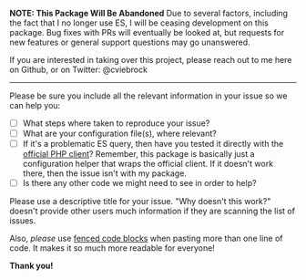 **NOTE:  This Package Will Be Abandoned**
Due to several factors, including the fact that I no longer use ES, 
I will be ceasing development on this package.  Bug fixes with PRs will
eventually be looked at, but requests for new features or general support
questions may go unanswered.

If you are interested in taking over this project, please reach out to 
me here on Github, or on Twitter: @cviebrock

---

Please be sure you include all the relevant information in your issue so we can help you:

- [ ] What steps where taken to reproduce your issue?
- [ ] What are your configuration file(s), where relevant?
- [ ] If it's a problematic ES query, then have you tested it directly
      with the [official PHP client](https://github.com/elastic/elasticsearch-php)?
      Remember, this package is basically just a configuration helper that wraps the
      official client.  If it doesn't work there, then the issue isn't with my package.
- [ ] Is there any other code we might need to see in order to help?

Please use a descriptive title for your issue.  "Why doesn't this work?" doesn't provide 
other users much information if they are scanning the list of issues.

Also, *please* use [fenced code blocks](https://help.github.com/articles/creating-and-highlighting-code-blocks/)
when pasting more than one line of code.  It makes it so much more readable for everyone!

**Thank you!**
